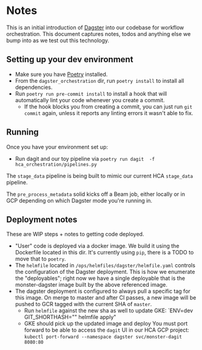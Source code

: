 # Notes

This is an initial introduction of [Dagster](https://dagster.io)
into our codebase for workflow orchestration. This document captures notes,
todos and anything else we bump into as we test out this technology.

## Setting up your dev environment
* Make sure you have [Poetry](https://python-poetry.org/docs/#installation) installed.
* From the `dagster_orchestration` dir, run `poetry install` to install all dependencies.
* Run `poetry run pre-commit install` to install a hook that will automatically lint your code whenever you create a commit.
	* If the hook blocks you from creating a commit, you can just run `git commit` again, unless it reports any linting errors it wasn't able to fix.

## Running
Once you have your environment set up:

* Run dagit and our toy pipeline via `poetry run dagit  -f hca_orchestration/pipelines.py`

The `stage_data` pipeline is being built to mimic our current HCA `stage_data` pipeline.

The `pre_process_metadata` solid kicks off a Beam job, either locally or in GCP depending
on which Dagster mode you're running in.

## Deployment notes
These are WIP steps + notes to getting code deployed.

* "User" code is deployed via a docker image. We build it using the Dockerfile located in this dir. It's currently
using `pip`, there is a TODO to move that to `poetry`.
* The `helmfile` located in `/ops/helmfiles/dagster/helmfile.yaml` controls the configuration of the Dagster
deployment. This is how we enumerate the "deployables"; right now we have a single deployable that is the
  monster-dagster image built by the above referenced image.
* The dagster deployment is configured to always pull a specific tag for this image.
  On merge to master and after CI passes, a new image will be pushed to GCR tagged with the current SHA of `master`.
  * Run `helmfile` against the new sha as well to update GKE: `ENV=dev GIT_SHORTHASH="<the hash that was pushed to GCR>" helmfile apply"
  * GKE should pick up the updated image and deploy
You must port forward to be able to access the `dagit` UI in our HCA GCP project: `kubectl port-forward --namespace dagster svc/monster-dagit 8080:80`
